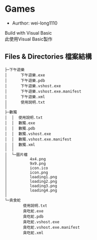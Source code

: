 # Games
* Aurthor: wei-long1110

Build with Visual Basic
<br>
此使用Visual Basic製作

## Files & Directories 檔案結構
```
├─下午遊樂
│      下午遊樂.exe
│      下午遊樂.pdb
│      下午遊樂.vshost.exe
│      下午遊樂.vshost.exe.manifest
│      下午遊樂.xml
│      使用說明.txt
│
├─數獨
│  │  使用說明.txt
│  │  數獨.exe
│  │  數獨.pdb
│  │  數獨.vshost.exe
│  │  數獨.vshost.exe.manifest
│  │  數獨.xml
│  │
│  └─圖片檔
│          4x4.png
│          9x9.png
│          icon.ico
│          icon.png
│          loading1.png
│          loading2.png
│          loading3.png
│          loading4.png
│
└─貪食蛇
        使用說明.txt
        貪吃蛇.exe
        貪吃蛇.pdb
        貪吃蛇.vshost.exe
        貪吃蛇.vshost.exe.manifest
        貪吃蛇.xml
```
